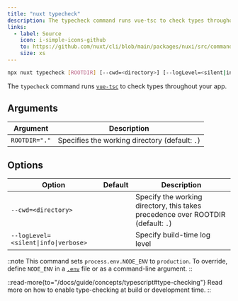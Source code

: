 ```yaml
---
title: "nuxt typecheck"
description: The typecheck command runs vue-tsc to check types throughout your app.
links:
  - label: Source
    icon: i-simple-icons-github
    to: https://github.com/nuxt/cli/blob/main/packages/nuxi/src/commands/typecheck.ts
    size: xs
---
```


<!--typecheck-cmd-->
```bash [Terminal]
npx nuxt typecheck [ROOTDIR] [--cwd=<directory>] [--logLevel=<silent|info|verbose>]
```
<!--/typecheck-cmd-->

The `typecheck` command runs [`vue-tsc`](https://github.com/vuejs/language-tools/tree/master/packages/tsc) to check types throughout your app.

## Arguments

<!--typecheck-args-->
Argument | Description
--- | ---
`ROOTDIR="."` | Specifies the working directory (default: `.`)
<!--/typecheck-args-->

## Options

<!--typecheck-opts-->
Option | Default | Description
--- | --- | ---
`--cwd=<directory>` |  | Specify the working directory, this takes precedence over ROOTDIR (default: `.`)
`--logLevel=<silent\|info\|verbose>` |  | Specify build-time log level
<!--/typecheck-opts-->

::note
This command sets `process.env.NODE_ENV` to `production`. To override, define `NODE_ENV` in a [`.env`](/docs/3.x/guide/directory-structure/env) file or as a command-line argument.
::

::read-more{to="/docs/guide/concepts/typescript#type-checking"}
Read more on how to enable type-checking at build or development time.
::
